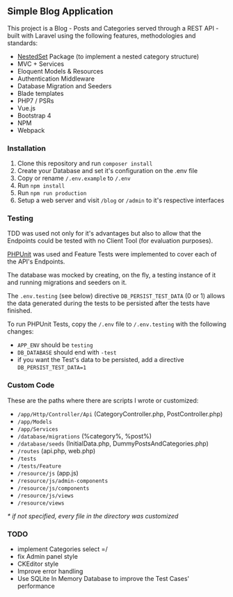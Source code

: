 ## Simple Blog Application 

This project is a Blog - Posts and Categories served through a REST API - built with Laravel using the following features, methodologies and standards:
 
 * [NestedSet](https://github.com/lazychaser/laravel-nestedset) Package (to implement a nested category structure)
 * MVC + Services
 * Eloquent Models & Resources
 * Authentication Middleware
 * Database Migration and Seeders
 * Blade templates
 * PHP7 / PSRs
 * Vue.js
 * Bootstrap 4
 * NPM
 * Webpack

### Installation

1) Clone this repository and run `composer install`
2) Create your Database and set it's configuration on the .env file
3) Copy or rename `/.env.example` to `/.env`
4) Run `npm install`
5) Run `npm run production`
6) Setup a web server and visit `/blog` or `/admin` to it's respective interfaces   

### Testing

TDD was used not only for it's advantages but also to allow that the Endpoints could be tested with no Client Tool (for evaluation purposes). 

[PHPUnit](https://phpunit.de/) was used and Feature Tests were implemented to cover each of the API's Endpoints.

The database was mocked by creating, on the fly, a testing instance of it and running migrations and seeders on it.

The `.env.testing` (see below) directive `DB_PERSIST_TEST_DATA` (0 or 1) allows the data generated during the tests to be persisted after the tests have finished.

To run PHPUnit Tests, copy the `/.env` file to `/.env.testing` with the following changes:
   * `APP_ENV` should be `testing`
   * `DB_DATABASE` should end with `-test`
   * if you want the Test's data to be persisted, add a directive `DB_PERSIST_TEST_DATA=1`  

### Custom Code

These are the paths where there are scripts I wrote or customized:

 * `/app/Http/Controller/Api` (CategoryController.php, PostController.php)
 * `/app/Models`
 * `/app/Services`
 * `/database/migrations` (%category%, %post%)
 * `/database/seeds` (InitialData.php, DummyPostsAndCategories.php)
 * `/routes` (api.php, web.php)
 * `/tests`
 * `/tests/Feature`
 * `/resource/js` (app.js)
 * `/resource/js/admin-components`
 * `/resource/js/components`
 * `/resource/js/views`
 * `/resource/views`

_* if not specified, every file in the directory was customized_

### TODO

 * implement Categories select =/
 * fix Admin panel style
 * CKEditor style
 * Improve error handling
 * Use SQLite In Memory Database to improve the Test Cases' performance
